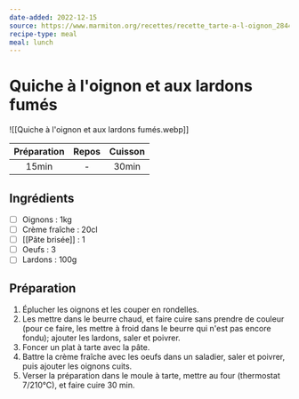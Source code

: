 ```yaml
---
date-added: 2022-12-15
source: https://www.marmiton.org/recettes/recette_tarte-a-l-oignon_28444.aspx
recipe-type: meal
meal: lunch
---
```


# Quiche à l'oignon et aux lardons fumés

![[Quiche à l'oignon et aux lardons fumés.webp]]

| Préparation | Repos | Cuisson |
|:-----------:|:-----:|:-------:|
|    15min    |   -   |  30min  |

## Ingrédients

- [ ] Oignons : 1kg
- [ ] Crème fraîche : 20cl
- [ ] [[Pâte brisée]] : 1
- [ ] Oeufs : 3
- [ ] Lardons : 100g

## Préparation

1. Éplucher les oignons et les couper en rondelles.
2. Les mettre dans le beurre chaud, et faire cuire sans prendre de couleur (pour ce faire, les mettre à froid dans le beurre qui n'est pas encore fondu); ajouter les lardons, saler et poivrer.
3. Foncer un plat à tarte avec la pâte.
4. Battre la crème fraîche avec les oeufs dans un saladier, saler et poivrer, puis ajouter les oignons cuits.
5. Verser la préparation dans le moule à tarte, mettre au four (thermostat 7/210°C), et faire cuire 30 min.
